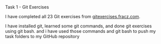 Task 1 - Git Exercises

I have completed all 23 Git exercises from [gitexercises.fracz.com](https://gitexercises.fracz.com).

I have installed git, learned some git commands, and done git exercises using git bash.
and i have used those commands and git bash to push my task folders to my GitHub repository


